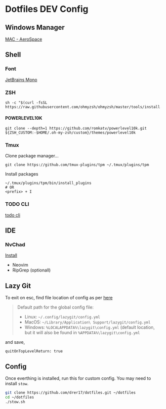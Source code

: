 # Dotfiles DEV Config

## Windows Manager

[MAC - AeroSpace](https://github.com/nikitabobko/AeroSpace)

## Shell

### Font

[JetBrains Mono](https://www.nerdfonts.com/font-downloads)

### ZSH

```
sh -c "$(curl -fsSL https://raw.githubusercontent.com/ohmyzsh/ohmyzsh/master/tools/install.sh)"
```

#### POWERLEVEL10K

```
git clone --depth=1 https://github.com/romkatv/powerlevel10k.git ${ZSH_CUSTOM:-$HOME/.oh-my-zsh/custom}/themes/powerlevel10k
```

### Tmux

Clone package manager...

```
git clone https://github.com/tmux-plugins/tpm ~/.tmux/plugins/tpm
```

Install packages

```
~/.tmux/plugins/tpm/bin/install_plugins
# OR
<prefix> + I
```

### TODO CLI

[todo cli](https://github.com/todotxt/todo.txt-cli)

## IDE

### NvChad

[Install](https://nvchad.com/docs/quickstart/install)

- Neovim
- RipGrep (optionall)

## Lazy Git

To exit on esc, find file location of config as per [here](https://github.com/jesseduffield/lazygit/blob/master/docs/Config.md)

> Default path for the global config file:
>
> - Linux: `~/.config/lazygit/config.yml`
> - MacOS: `~/Library/Application\ Support/lazygit/config.yml`
> - Windows: `%LOCALAPPDATA%\lazygit\config.yml` (default location, but it will also be found in `%APPDATA%\lazygit\config.yml`

and save,

```
quitOnTopLevelReturn: true
```

## Config

Once everthing is installed, run this for custom config.
You may need to install `stow`.

```bash
git clone https://github.com/drer17/dotfiles.git ~/dotfiles
cd ~/dotfiles
./stow.sh
```
